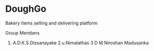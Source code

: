 # DoughGo
Bakery items selling and delivering platform

Group Members
1. A.D.K.S.Dissanayake
2.u.Nimalathas
3 D M Niroshan Madusanka
